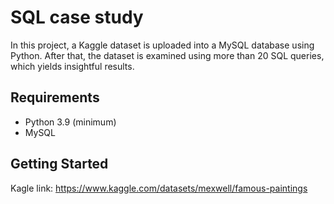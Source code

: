 # SQL case study
In this project, a Kaggle dataset is uploaded into a MySQL database using Python. After that, the dataset is examined using more than 20 SQL queries, which yields insightful results.

## Requirements
- Python 3.9 (minimum)
- MySQL

## Getting Started
Kagle link: https://www.kaggle.com/datasets/mexwell/famous-paintings
